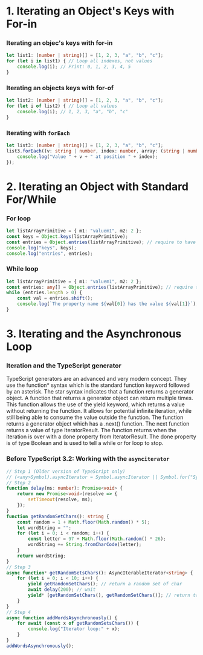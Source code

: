 # 1. Iterating an Object's Keys with For-in 

### Iterating an objec's keys with for-in

```ts
let list1: (number | string)[] = [1, 2, 3, "a", "b", "c"];
for (let i in list1) { // Loop all indexes, not values
    console.log(i); // Print: 0, 1, 2, 3, 4, 5
}
```

### Iterating an objects keys with for-of

```ts
let list2: (number | string)[] = [1, 2, 3, "a", "b", "c"];
for (let i of list2) { // Loop all values
    console.log(i); // 1, 2, 3, "a", "b", "c"
}
```

### Iterating with <code>forEach</code>

```ts
let list3: (number | string)[] = [1, 2, 3, "a", "b", "c"];
list3.forEach((v: string | number, index: number, array: (string | number)[]) => {
    console.log("Value " + v + " at position " + index);
}); 
```

# 2. Iterating an Object with Standard For/While

### For loop

```ts
let listArrayPrimitive = { m1: "valuem1", m2: 2 };
const keys = Object.keys(listArrayPrimitive);
const entries = Object.entries(listArrayPrimitive); // require to have "lib": [ "es2017.object" ]
console.log("keys", keys);
console.log("entries", entries);
```

### While loop

```ts
let listArrayPrimitive = { m1: "valuem1", m2: 2 };
const entries: any[] = Object.entries(listArrayPrimitive); // require to have "lib": [ "es2017.object" ]
while (entries.length > 0) {
    const val = entries.shift();
    console.log(`The property name ${val[0]} has the value ${val[1]}`);
}
```

# 3. Iterating and the Asynchronous Loop

### Iteration and the TypeScript generator

TypeScript generators are an advanced and very modern concept. They use the function* syntax which is the standard function keyword followed by an asterisk. The star syntax indicates that a function returns a generator object. A function that returns a generator object can return multiple times. This function allows the use of the yield keyword, which returns a value without returning the function. It allows for potential infinite iteration, while still being able to consume the value outside the function. The function returns a generator object which has a .next() function. The next function returns a value of type IteratorResult. The function returns when the iteration is over with a done property from IteratorResult. The done property is of type Boolean and is used to tell a while or for loop to stop.

### Before TypeScript 3.2: Working with the <code>asynciterator</code>

```ts
// Step 1 (Older version of TypeScript only)
// (<any>Symbol).asyncIterator = Symbol.asyncIterator || Symbol.for("Symbol.asyncIterator");
// Step 2
function delay(ms: number): Promise<void> {
    return new Promise<void>(resolve => {
        setTimeout(resolve, ms);
    });
}
function getRandomSetChars(): string {
    const random = 1 + Math.floor(Math.random() * 5);
    let wordString = "";
    for (let i = 0; i < random; i++) {
        const letter = 97 + Math.floor(Math.random() * 26);
        wordString += String.fromCharCode(letter);
    }
    return wordString;
} 
// Step 3
async function* getRandomSetsChars(): AsyncIterableIterator<string> {
    for (let i = 0; i < 10; i++) {
        yield getRandomSetChars(); // return a random set of char
        await delay(200); // wait
        yield* [getRandomSetChars(), getRandomSetChars()]; // return two random sets of char
    }
}
// Step 4
async function addWordsAsynchronously() {
    for await (const x of getRandomSetsChars()) {
        console.log("Iterator loop:" + x);
    }
}
addWordsAsynchronously();
```




